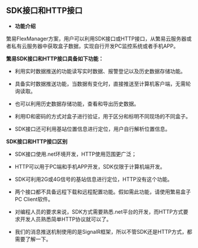 ## **SDK接口和HTTP接口**  

* **功能介绍**  


繁易FlexManager方案，用户可以利用SDK接口或HTTP接口，从繁易云服务器或者私有云服务器中获取盒子数据，实现自行开发PC监控系统或者手机APP。  

 **繁易SDK接口和HTTP接口具备如下功能：**

* 利用实时数据推送的功能读写实时数据、报警登记以及历史数据存储功能。  

* 具备实时数据推送功能，当数据有变化时，直接推送至计算机客户端，无需轮询读取。  

* 也可以利用历史数据存储功能，查看和导出历史数据。  

* 利用ID和密码的方式对盒子进行验证，用于区分和标明不同现场的不同盒子。  

* SDK接口还可利用基站位置信息进行定位，用户自行解析位置信息。  

**SDK接口和HTTP接口区别**

* SDK接口使用.net环境开发，HTTP使用范围更广泛；  

* HTTP可以用于PC端和手机APP开发，SDK仅限于计算机端开发。  

* SDK可利用2G或4G信号的基站信息进行定位，HTTP没有这个功能。  

* 两个接口都不具备远程下载和远程配置功能。假如需此功能，请使用繁易盒子 PC Client软件。  

* 对编程人员的要求来说，SDK方式需要熟悉.net平台的开发，而HTTP方式要求开发人员熟悉简单HTTP协议就可以了。  

* 我们的消息推送机制使用的是SignalR框架，所以不管SDK还是HTTP方式，都需要了解一下。  
